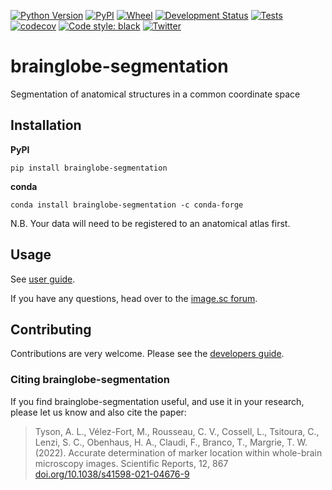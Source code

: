 [![Python Version](https://img.shields.io/pypi/pyversions/brainglobe-segmentation.svg)](https://pypi.org/project/brainglobe-segmentation)
[![PyPI](https://img.shields.io/pypi/v/brainglobe-segmentation.svg)](https://pypi.org/project/brainglobe-segmentation)
[![Wheel](https://img.shields.io/pypi/wheel/brainglobe-segmentation.svg)](https://pypi.org/project/brainglobe-segmentation)
[![Development Status](https://img.shields.io/pypi/status/brainglobe-segmentation.svg)](https://github.com/brainglobe/brainglobe-segmentation)
[![Tests](https://img.shields.io/github/workflow/status/brainglobe/brainglobe-segmentation/tests)](https://github.com/brainglobe/brainglobe-segmentation/actions)
[![codecov](https://codecov.io/gh/brainglobe/brainglobe-segmentation/graph/badge.svg)](https://codecov.io/gh/brainglobe/brainglobe-segmentation)
[![Code style: black](https://img.shields.io/badge/code%20style-black-000000.svg)](https://github.com/python/black)
[![Twitter](https://img.shields.io/twitter/follow/brain_globe?style=social)](https://twitter.com/brain_globe)

# brainglobe-segmentation

Segmentation of anatomical structures in a common coordinate space

## Installation
**PyPI**
```
pip install brainglobe-segmentation
```

**conda**
```
conda install brainglobe-segmentation -c conda-forge
```

N.B. Your data will need to be registered to an anatomical atlas first.
## Usage

See [user guide](https://brainglobe.info/documentation/brainglobe-segmentation/index.html).

If you have any questions, head over to the [image.sc forum](https://forum.image.sc/tag/brainglobe).

## Contributing

Contributions are very welcome. Please see the [developers guide](https://brainglobe.info/community/developers/index.html).

### Citing brainglobe-segmentation

If you find brainglobe-segmentation useful, and use it in your research, please let us know and also cite the paper:

> Tyson, A. L., V&eacute;lez-Fort, M.,  Rousseau, C. V., Cossell, L., Tsitoura, C., Lenzi, S. C., Obenhaus, H. A., Claudi, F., Branco, T.,  Margrie, T. W. (2022). Accurate determination of marker location within whole-brain microscopy images. Scientific Reports, 12, 867 [doi.org/10.1038/s41598-021-04676-9](https://doi.org/10.1038/s41598-021-04676-9)
